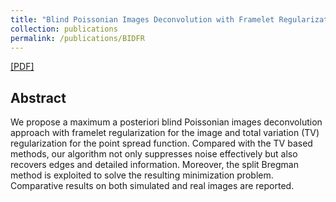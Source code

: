 ```yaml
---
title: "Blind Poissonian Images Deconvolution with Framelet Regularization"
collection: publications
permalink: /publications/BIDFR
---  
```

[[PDF]](https://owuchangyuo.github.io/files/BIDFR.pdf) 

## Abstract
We propose a maximum a posteriori blind Poissonian images deconvolution approach with framelet regularization for the image and total variation (TV) regularization for the point spread function. Compared with the TV based
methods, our algorithm not only suppresses noise effectively but also recovers edges and detailed information. Moreover, the split Bregman method is exploited to solve the resulting minimization problem. Comparative results
on both simulated and real images are reported.
